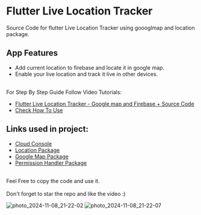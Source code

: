 # Flutter Live Location Tracker

Source Code for flutter Live Location Tracker using goooglmap and location package.<br>

## App Features
- Add current location to firebase and locate it in google map.<br>
- Enable your live location and track it live in other devices.<br><br>


For Step By Step Guide Follow Video Tutorials:
- [Flutter Live Location Tracker - Google map and Firebase + Source Code](https://bit.ly/3hlM3Lr)
- [Check How To Use](https://youtu.be/xglk8en3pjU)

## Links used in project:

- [Cloud Console](https://bit.ly/3qLUjY9)
- [Location Package](https://bit.ly/2XcsBcX)
- [Google Map Package](https://bit.ly/2Vu1SYC)
- [Permission Handler Package](https://bit.ly/2X1WAnE)
<br><br>

Feel Free to copy the code and use it.<br><br>
Don't forget to star the repo and like the video :)






![photo_2024-11-08_21-22-02](https://github.com/user-attachments/assets/b53f5711-8592-4238-9a07-d6a5fe03db9e)
![photo_2024-11-08_21-22-07](https://github.com/user-attachments/assets/ab0c6955-f9ea-48d0-8df8-c5f24e99d547)

